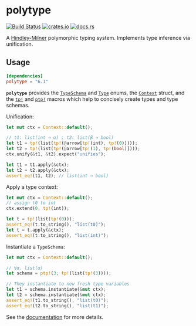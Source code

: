 # polytype

[![Build Status](https://travis-ci.org/lucasem/polytype-rs.svg?branch=master)](https://travis-ci.org/lucasem/polytype-rs)
[![crates.io](https://img.shields.io/crates/v/polytype.svg)](https://crates.io/crates/polytype)
[![docs.rs](https://docs.rs/polytype/badge.svg)](https://docs.rs/polytype)

A [Hindley-Milner](https://wikipedia.org/wiki/Hindley–Milner_type_system) polymorphic typing system.
Implements type inference via unification.

## Usage

```toml
[dependencies]
polytype = "6.1"
```

**`polytype`** provides the
[`TypeSchema`](https://docs.rs/polytype/~6/polytype/enum.TypeSchema.html) and
[`Type`](https://docs.rs/polytype/~6/polytype/enum.Type.html) enums, the
[`Context`](https://docs.rs/polytype/~6/polytype/struct.Context.html)
struct, and the
[`tp!`](https://docs.rs/polytype/~6/polytype/macro.tp.html) and
[`ptp!`](https://docs.rs/polytype/~6/polytype/macro.ptp.html) macros which
help to concisely create types and type schemas.

Unification:

```rust
let mut ctx = Context::default();

// t1: list(int → α) ; t2: list(β → bool)
let t1 = tp!(list(tp!(@arrow[tp!(int), tp!(0)])));
let t2 = tp!(list(tp!(@arrow[tp!(1), tp!(bool)])));
ctx.unify(&t1, &t2).expect("unifies");

let t1 = t1.apply(&ctx);
let t2 = t2.apply(&ctx);
assert_eq!(t1, t2); // list(int → bool)
```

Apply a type context:

```rust
let mut ctx = Context::default();
// assign t0 to int
ctx.extend(0, tp!(int));

let t = tp!(list(tp!(0)));
assert_eq!(t.to_string(), "list(t0)");
let t = t.apply(&ctx);
assert_eq!(t.to_string(), "list(int)");
```

Instantiate a `TypeSchema`:

```rust
let mut ctx = Context::default();

// ∀α. list(α)
let schema = ptp!(3; tp!(list(tp!(3))));

// They instantiate to new fresh type variables
let t1 = schema.instantiate(&mut ctx);
let t2 = schema.instantiate(&mut ctx);
assert_eq!(t1.to_string(), "list(t0)");
assert_eq!(t2.to_string(), "list(t1)");
```

See the [documentation](https://docs.rs/polytype) for more details.
